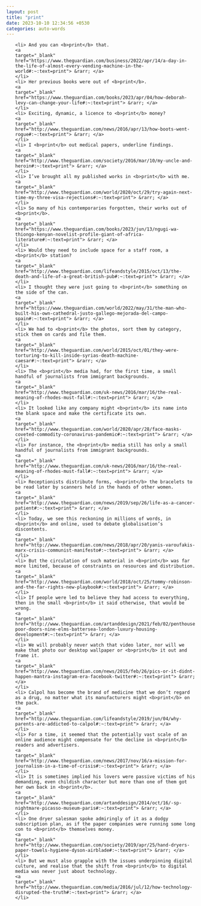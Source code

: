 ```yaml
---
layout: post
title: "print"
date: 2023-10-10 12:34:56 +0530
categories: auto-words
---
```

<ol>

    <li> And you can <b>print</b> that.
    <a 
    target="_blank" 
    href="https://www.theguardian.com/business/2022/apr/14/a-day-in-the-life-of-almost-every-vending-machine-in-the-world#:~:text=print"> &rarr; </a>
    </li>
    <li> Her previous books were out of <b>print</b>.
    <a 
    target="_blank" 
    href="https://www.theguardian.com/books/2023/apr/04/how-deborah-levy-can-change-your-life#:~:text=print"> &rarr; </a>
    </li>
    <li> Exciting, dynamic, a licence to <b>print</b> money?
    <a 
    target="_blank" 
    href="http://www.theguardian.com/news/2016/apr/13/how-boots-went-rogue#:~:text=print"> &rarr; </a>
    </li>
    <li> I <b>print</b> out medical papers, underline findings.
    <a 
    target="_blank" 
    href="http://www.theguardian.com/society/2016/mar/10/my-uncle-and-heroin#:~:text=print"> &rarr; </a>
    </li>
    <li> I’ve brought all my published works in <b>print</b> with me.
    <a 
    target="_blank" 
    href="http://www.theguardian.com/world/2020/oct/29/try-again-next-time-my-three-visa-rejections#:~:text=print"> &rarr; </a>
    </li>
    <li> So many of his contemporaries forgotten, their works out of <b>print</b>.
    <a 
    target="_blank" 
    href="https://www.theguardian.com/books/2023/jun/13/ngugi-wa-thiongo-kenyan-novelist-profile-giant-of-africa-literature#:~:text=print"> &rarr; </a>
    </li>
    <li> Would they need to include space for a staff room, a <b>print</b> station?
    <a 
    target="_blank" 
    href="http://www.theguardian.com/lifeandstyle/2015/oct/13/the-death-and-life-of-a-great-british-pub#:~:text=print"> &rarr; </a>
    </li>
    <li> I thought they were just going to <b>print</b> something on the side of the can.
    <a 
    target="_blank" 
    href="https://www.theguardian.com/world/2022/may/31/the-man-who-built-his-own-cathedral-justo-gallego-mejorada-del-campo-spain#:~:text=print"> &rarr; </a>
    </li>
    <li> We had to <b>print</b> the photos, sort them by category, stick them on cards and file them.
    <a 
    target="_blank" 
    href="http://www.theguardian.com/world/2015/oct/01/they-were-torturing-to-kill-inside-syrias-death-machine-caesar#:~:text=print"> &rarr; </a>
    </li>
    <li> The <b>print</b> media had, for the first time, a small handful of journalists from immigrant backgrounds.
    <a 
    target="_blank" 
    href="http://www.theguardian.com/uk-news/2016/mar/16/the-real-meaning-of-rhodes-must-fall#:~:text=print"> &rarr; </a>
    </li>
    <li> It looked like any company might <b>print</b> its name into the blank space and make the certificate its own.
    <a 
    target="_blank" 
    href="http://www.theguardian.com/world/2020/apr/28/face-masks-coveted-commodity-coronavirus-pandemic#:~:text=print"> &rarr; </a>
    </li>
    <li> For instance, the <b>print</b> media still has only a small handful of journalists from immigrant backgrounds.
    <a 
    target="_blank" 
    href="http://www.theguardian.com/uk-news/2016/mar/16/the-real-meaning-of-rhodes-must-fall#:~:text=print"> &rarr; </a>
    </li>
    <li> Receptionists distribute forms, <b>print</b> the bracelets to be read later by scanners held in the hands of other women.
    <a 
    target="_blank" 
    href="http://www.theguardian.com/news/2019/sep/26/life-as-a-cancer-patient#:~:text=print"> &rarr; </a>
    </li>
    <li> Today, we see this reckoning in millions of words, in <b>print</b> and online, used to debate globalisation’s discontents.
    <a 
    target="_blank" 
    href="http://www.theguardian.com/news/2018/apr/20/yanis-varoufakis-marx-crisis-communist-manifesto#:~:text=print"> &rarr; </a>
    </li>
    <li> But the circulation of such material in <b>print</b> was far more limited, because of constraints on resources and distribution.
    <a 
    target="_blank" 
    href="http://www.theguardian.com/world/2018/oct/25/tommy-robinson-and-the-far-rights-new-playbook#:~:text=print"> &rarr; </a>
    </li>
    <li> If people were led to believe they had access to everything, then in the small <b>print</b> it said otherwise, that would be wrong.
    <a 
    target="_blank" 
    href="http://www.theguardian.com/artanddesign/2021/feb/02/penthouses-poor-doors-nine-elms-battersea-london-luxury-housing-development#:~:text=print"> &rarr; </a>
    </li>
    <li> We will probably never watch that video later, nor will we make that photo our desktop wallpaper or <b>print</b> it out and frame it.
    <a 
    target="_blank" 
    href="http://www.theguardian.com/news/2015/feb/26/pics-or-it-didnt-happen-mantra-instagram-era-facebook-twitter#:~:text=print"> &rarr; </a>
    </li>
    <li> Calpol has become the brand of medicine that we don’t regard as a drug, no matter what its manufacturers might <b>print</b> on the pack.
    <a 
    target="_blank" 
    href="http://www.theguardian.com/lifeandstyle/2019/jun/04/why-parents-are-addicted-to-calpol#:~:text=print"> &rarr; </a>
    </li>
    <li> For a time, it seemed that the potentially vast scale of an online audience might compensate for the decline in <b>print</b> readers and advertisers.
    <a 
    target="_blank" 
    href="http://www.theguardian.com/news/2017/nov/16/a-mission-for-journalism-in-a-time-of-crisis#:~:text=print"> &rarr; </a>
    </li>
    <li> It is sometimes implied his lovers were passive victims of his demanding, even childish character but more than one of them got her own back in <b>print</b>.
    <a 
    target="_blank" 
    href="http://www.theguardian.com/artanddesign/2014/oct/16/-sp-nightmare-picasso-museum-paris#:~:text=print"> &rarr; </a>
    </li>
    <li> One dryer salesman spoke admiringly of it as a dodgy subscription plan, as if the paper companies were running some long con to <b>print</b> themselves money.
    <a 
    target="_blank" 
    href="http://www.theguardian.com/society/2019/apr/25/hand-dryers-paper-towels-hygiene-dyson-airblade#:~:text=print"> &rarr; </a>
    </li>
    <li> But we must also grapple with the issues underpinning digital culture, and realise that the shift from <b>print</b> to digital media was never just about technology.
    <a 
    target="_blank" 
    href="http://www.theguardian.com/media/2016/jul/12/how-technology-disrupted-the-truth#:~:text=print"> &rarr; </a>
    </li>